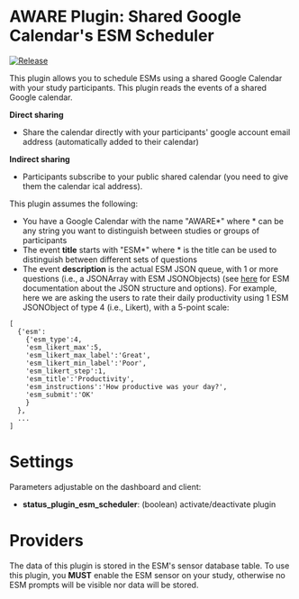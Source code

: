 AWARE Plugin: Shared Google Calendar's ESM Scheduler
==========================

[![Release](https://jitpack.io/v/denzilferreira/com.aware.plugin.esm.scheduler.svg)](https://jitpack.io/#denzilferreira/com.aware.plugin.esm.scheduler)

This plugin allows you to schedule ESMs using a shared Google Calendar with your study participants. This plugin reads the events of a shared Google calendar. 

**Direct sharing** 
- Share the calendar directly with your participants' google account email address (automatically added to their calendar)

**Indirect sharing**
- Participants subscribe to your public shared calendar (you need to give them the calendar ical address).

This plugin assumes the following:
- You have a Google Calendar with the name "AWARE*" where * can be any string you want to distinguish between studies or groups of participants
- The event **title** starts with "ESM*" where * is the title can be used to distinguish between different sets of questions
- The event **description** is the actual ESM JSON queue, with 1 or more questions (i.e., a JSONArray with ESM JSONObjects) (see [here](http://www.awareframework.com/esm/) for ESM documentation about the JSON structure and options). For example, here we are asking the users to rate their daily productivity using 1 ESM JSONObject of type 4 (i.e., Likert), with a 5-point scale:
```
[
  {'esm':
    {'esm_type':4,
    'esm_likert_max':5,
    'esm_likert_max_label':'Great',
    'esm_likert_min_label':'Poor',
    'esm_likert_step':1,
    'esm_title':'Productivity',
    'esm_instructions':'How productive was your day?',
    'esm_submit':'OK'
    }
  },
  ...
]
```

# Settings
Parameters adjustable on the dashboard and client:
- **status_plugin_esm_scheduler**: (boolean) activate/deactivate plugin

# Providers
The data of this plugin is stored in the ESM's sensor database table. To use this plugin, you **MUST** enable the ESM sensor on your study, otherwise no ESM prompts will be visible nor data will be stored.